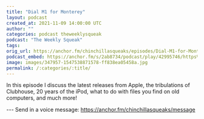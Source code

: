 ```yaml
---
title: "Dial M1 for Monterey"
layout: podcast
created_at: 2021-11-09 14:00:00 UTC
author: ""
categories: podcast theweeklysqueak
podcast: "The Weekly Squeak"
tags: 
orig_url: https://anchor.fm/chinchillasqueaks/episodes/Dial-M1-for-Monterey-e19ukj2
podcast_embed: https://anchor.fm/s/2ab8734/podcast/play/42995746/https%3A%2F%2Fd3ctxlq1ktw2nl.cloudfront.net%2Fstaging%2F2021-10-8%2F3c73a42e-32d4-7f10-430e-87f05150640f.mp3
image: images/347957-1547538871578-ff838ea05458a.jpg
permalink: /:categories/:title/
---
```

In this episode I discuss the latest releases from Apple, the tribulations of Clubhouse, 20 years of the iPod, what to do with files you find on old computers, and much more!

--- Send in a voice message: https://anchor.fm/chinchillasqueaks/message